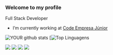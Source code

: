 ### Welcome to my profile
Full Stack Developer
- I’m currently working at [Code Empresa Júnior](https://codejr.com.br)

![YOUR github stats](https://github-readme-stats.vercel.app/api?username=fredericodgv&theme=radical&layout=compact)
[![Top Linguagens](https://github-readme-stats.vercel.app/api/top-langs/?username=fredericodgv&theme=radical&layout=compact)

[<img src="https://img.shields.io/badge/twitter-%231DA1F2.svg?&style=for-the-badge&logo=twitter&logoColor=white" />](https://twitter.com/fredericodgv)
[<img src="https://img.shields.io/badge/linkedin-%230077B5.svg?&style=for-the-badge&logo=linkedin&logoColor=white" />](https://www.linkedin.com/in/frederico-dôndici-gama-vieira-3590b0237/)
[<img src = "https://img.shields.io/badge/instagram-%23E4405F.svg?&style=for-the-badge&logo=instagram&logoColor=white">](https://www.instagram.com/fredericodgv/)
[<img src = "https://img.shields.io/badge/facebook-%231877F2.svg?&style=for-the-badge&logo=facebook&logoColor=white">](https://www.facebook.com/fredericodgv)
